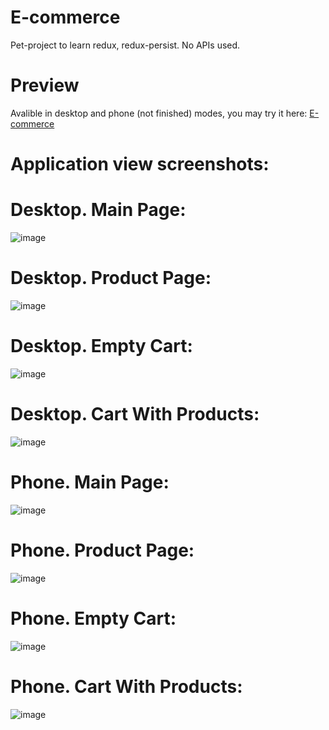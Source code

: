 # E-commerce
Pet-project to learn redux, redux-persist. No APIs used.

# Preview
Avalible in desktop and phone (not finished) modes, you may try it here: [E-commerce](https://polite-vacherin-d88a2a.netlify.app/)

# Application view screenshots:

# Desktop. Main Page:
![image](https://user-images.githubusercontent.com/59931735/172028804-f7ad863f-725c-4109-b3f9-9b6d6b3b40ea.png)

# Desktop. Product Page:
![image](https://user-images.githubusercontent.com/59931735/172028814-a8524262-0094-4e9c-ba10-5c0a0d09609f.png)

# Desktop. Empty Cart:
![image](https://user-images.githubusercontent.com/59931735/172028825-ee20fbac-718e-494c-8ef2-74561656e5c4.png)

# Desktop. Cart With Products:
![image](https://user-images.githubusercontent.com/59931735/172028839-364d6a20-c682-4e29-86c7-3740db4099ca.png)

# Phone. Main Page:
![image](https://user-images.githubusercontent.com/59931735/172028848-3deefba3-6491-4dc5-aaaa-05d5fae591ac.png)

# Phone. Product Page:
![image](https://user-images.githubusercontent.com/59931735/172028853-e39f74d1-df07-4b79-85a2-b97b3500c5e1.png)

# Phone. Empty Cart:
![image](https://user-images.githubusercontent.com/59931735/172028879-55b384c2-eb7d-4049-b651-9c84f3d52fb5.png)

# Phone. Cart With Products: 
![image](https://user-images.githubusercontent.com/59931735/172028861-b9510ac6-5de0-4ca4-9eb5-2112e54afb69.png)

